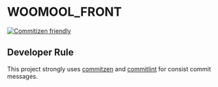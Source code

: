 # WOOMOOL_FRONT

[![Commitizen friendly](https://img.shields.io/badge/commitizen-friendly-brightgreen.svg)](http://commitizen.github.io/cz-cli/)

## Developer Rule

This project strongly uses [commitzen](https://github.com/commitizen) and [commitlint](https://github.com/conventional-changelog/commitlint) for consist commit messages.
